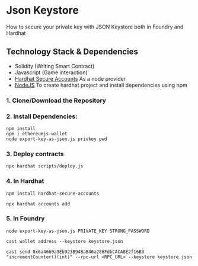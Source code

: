 # Json Keystore

How to secure your private key with JSON Keystore both in
Foundry and Hardhat

## Technology Stack & Dependencies

- Solidity (Writing Smart Contract)
- Javascript (Game interaction)
- [Hardhat Secure Accounts](https://github.com/edgeandnode/hardhat-secure-accounts) As a node provider
- [NodeJS](https://nodejs.org/en/) To create hardhat project and install dependencies using npm

### 1. Clone/Download the Repository

### 2. Install Dependencies:

```
npm install
npm i ethereumjs-wallet
node export-key-as-json.js privkey pwd
```

### 3. Deploy contracts

```
npx hardhat scripts/deploy.js
```

### 4. In Hardhat

```
npm install hardhat-secure-accounts
```

```
npx hardhat accounts add
```

### 5. In Foundry

```
node export-key-as-json.js PRIVATE_KEY STRONG_PASSWORD
```

```
cast wallet address --keystore keystore.json
```

```
cast send 0x6a4660a9Eb923B94BaB46a286FdbCACA8E2f16B3 "incrementCounter()(int)" --rpc-url <RPC_URL> --keystore keystore.json
```
